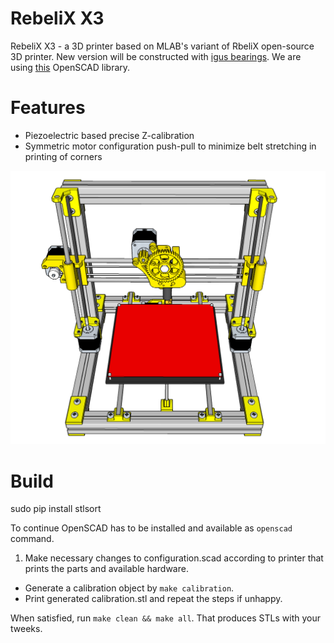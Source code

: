 RebeliX X3
=======
RebeliX X3 - a 3D printer based on MLAB's variant of RbeliX open-source 3D printer. New version will be constructed with [igus bearings](https://www.igus.cz/drylin/linear-guide). We are using [this](https://github.com/nophead/NopSCADlib) OpenSCAD library.

Features
=====

* Piezoelectric based precise Z-calibration
* Symmetric motor configuration push-pull to minimize belt stretching in printing of corners



![RebeliX](Rebelix_render.png "Preview of assembled printer" )



Build
=====

   sudo pip install stlsort


To continue OpenSCAD has to be installed and available as `openscad` command.

1. Make necessary changes to configuration.scad according to printer that prints the parts and available hardware. 
* Generate a calibration object by `make calibration`.
* Print generated calibration.stl and repeat the steps if unhappy.

When satisfied, run `make clean && make all`. That produces STLs with your tweeks.

